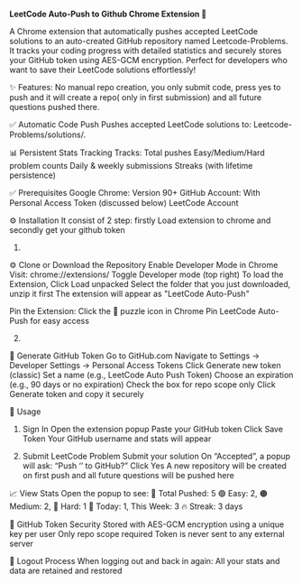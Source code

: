 **LeetCode Auto-Push to Github Chrome Extension 🚀**

A Chrome extension that automatically pushes accepted LeetCode solutions to an auto-created GitHub repository named Leetcode-Problems. It tracks your coding progress with detailed statistics and securely stores your GitHub token using AES-GCM encryption.
Perfect for developers who want to save their LeetCode solutions effortlessly!

✨ Features:
No manual repo creation, you only submit code,  press yes to push and it will create a repo( only in first submission) and all future questions pushed there.

✅ Automatic Code Push
Pushes accepted LeetCode solutions to:
Leetcode-Problems/solutions/<problem-title>.<extension>

📊 Persistent Stats Tracking
Tracks:
Total pushes
Easy/Medium/Hard problem counts
Daily & weekly submissions
Streaks (with lifetime persistence)


✅ Prerequisites
Google Chrome: Version 90+
GitHub Account: With Personal Access Token (discussed below)
LeetCode Account

⚙️ Installation
It consist of 2 step: firstly Load extension to chrome and secondly get your github token

1)
⚙️ Clone or Download the Repository
Enable Developer Mode in Chrome
Visit: chrome://extensions/
Toggle Developer mode (top right)
To load the Extension, Click Load unpacked
Select the folder that you just downloaded, unzip it first
The extension will appear as "LeetCode Auto-Push"

Pin the Extension:
Click the 🧩 puzzle icon in Chrome
Pin LeetCode Auto-Push for easy access

2)
🔑 Generate GitHub Token
Go to GitHub.com
Navigate to Settings → Developer Settings → Personal Access Tokens
Click Generate new token (classic)
Set a name (e.g., LeetCode Auto Push Token)
Choose an expiration (e.g., 90 days or no expiration)
Check the box for repo scope only
Click Generate token and copy it securely

🚀 Usage
1. Sign In
Open the extension popup
Paste your GitHub token
Click Save Token
Your GitHub username and stats will appear

2. Submit LeetCode Problem
Submit your solution
On “Accepted”, a popup will ask:
“Push ‘<problem-name>’ to GitHub?”
Click Yes
A new repository will be created on first push and all future questions will be pushed here


📈 View Stats
Open the popup to see:
🧮 Total Pushed: 5
🟢 Easy: 2, 🟠 Medium: 2, 🔴 Hard: 1
📅 Today: 1, This Week: 3
🔥 Streak: 3 days

🔐 GitHub Token Security
Stored with AES-GCM encryption using a unique key per user
Only repo scope required
Token is never sent to any external server

🔄 Logout Process
When logging out and back in again:
All your stats and data are retained and restored
